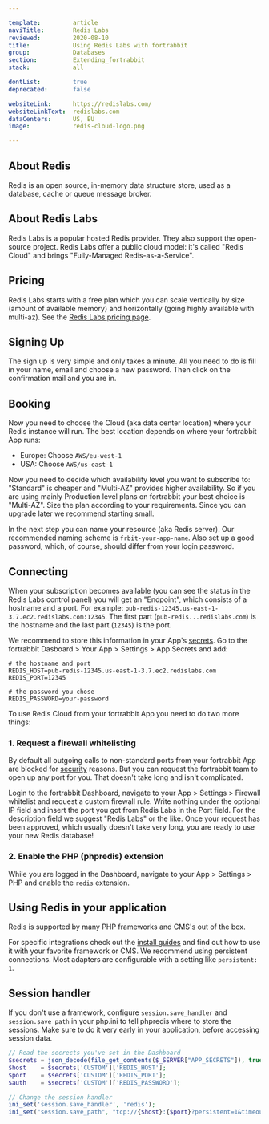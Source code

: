 ```yaml
---

template:         article
naviTitle:        Redis Labs
reviewed:         2020-08-10
title:            Using Redis Labs with fortrabbit
group:            Databases
section:          Extending_fortrabbit
stack:            all

dontList:         true
deprecated:       false

websiteLink:      https://redislabs.com/
websiteLinkText:  redislabs.com
dataCenters:      US, EU
image:            redis-cloud-logo.png

---
```


## About Redis

Redis is an open source, in-memory data structure store, used as a database, cache or queue message broker.

## About Redis Labs

Redis Labs is a popular hosted Redis provider. They also support the open-source project. Redis Labs offer a public cloud model: it's called "Redis Cloud" and brings "Fully-Managed Redis-as-a-Service".

## Pricing

Redis Labs starts with a free plan which you can scale vertically by size (amount of available memory) and horizontally (going highly available with multi-az). See the [Redis Labs pricing page](https://redislabs.com/redis-enterprise-cloud/essentials-pricing/).

## Signing Up

The sign up is very simple and only takes a minute. All you need to do is fill in your name, email and choose a new password. Then click on the confirmation mail and you are in.

## Booking

Now you need to choose the Cloud (aka data center location) where your Redis instance will run. The best location depends on where your fortrabbit App runs:

* Europe: Choose `AWS/eu-west-1`
* USA: Choose `AWS/us-east-1`

Now you need to decide which availability level you want to subscribe to: "Standard" is cheaper and "Multi-AZ" provides higher availability. So if you are using mainly Production level plans on fortrabbit your best choice is "Multi-AZ". Size the plan according to your requirements. Since you can upgrade later we recommend starting small.

In the next step you can name your resource (aka Redis server). Our recommended naming scheme is `frbit-your-app-name`. Also set up a good password, which, of course, should differ from your login password.

## Connecting

When your subscription becomes available (you can see the status in the Redis Labs control panel) you will get an "Endpoint", which consists of a hostname and a port. For example: `pub-redis-12345.us-east-1-3.7.ec2.redislabs.com:12345`. The first part (`pub-redis...redislabs.com`) is the hostname and the last part (`12345`) is the port.

We recommend to store this information in your App's [secrets](secrets). Go to the fortrabbit Dasboard > Your App > Settings > App Secrets and add:

```plain
# the hostname and port
REDIS_HOST=pub-redis-12345.us-east-1-3.7.ec2.redislabs.com
REDIS_PORT=12345

# the password you chose
REDIS_PASSWORD=your-password
```

To use Redis Cloud from your fortrabbit App you need to do two more things:

### 1. Request a firewall whitelisting

By default all outgoing calls to non-standard ports from your fortrabbit App are blocked for [security](security) reasons. But you can request the fortrabbit team to open up any port for you. That doesn't take long and isn't complicated.

Login to the fortrabbit Dashboard, navigate to your App > Settings > Firewall whitelist and request a custom firewall rule. Write nothing under the optional IP field and insert the port you got from Redis Labs in the Port field. For the description field we suggest "Redis Labs" or the like. Once your request has been approved, which usually doesn't take very long, you are ready to use your new Redis database!

### 2. Enable the PHP (phpredis) extension

While you are logged in the Dashboard, navigate to your App > Settings > PHP and enable the `redis` extension.

## Using Redis in your application

Redis is supported by many PHP frameworks and CMS's out of the box. 

For specific integrations check out the [install guides](/#install-guides) and find out how to use it with your favorite framework or CMS. We recommend using persistent connections. Most adapters are configurable with a setting like `persistent: 1`.

## Session handler

If you don't use a framework, configure `session.save_handler` and `session.save_path` in your php.ini to tell phpredis where to store the sessions. Make sure to do it very early in your application, before accessing session data.

```php
// Read the secrects you've set in the Dashboard
$secrets = json_decode(file_get_contents($_SERVER["APP_SECRETS"]), true);
$host    = $secrets['CUSTOM']['REDIS_HOST'];
$port    = $secrets['CUSTOM']['REDIS_PORT'];
$auth    = $secrets['CUSTOM']['REDIS_PASSWORD'];

// Change the session handler
ini_set('session.save_handler', 'redis');
ini_set("session.save_path", "tcp://{$host}:{$port}?persistent=1&timeout=2&auth={$auth}"); 
```
